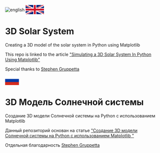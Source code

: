 <img height="600em" src="https://storage.googleapis.com/thesylive-article-media/theskylive-3d-solar-system-simulator.jpg" alt="english" align = "center"/>

<img height="30em" src="https://raw.githubusercontent.com/anki-geo/ultimate-geography/a44a569a922e1d241517113e2917736af808eed7/src/media/flags/ug-flag-united_kingdom.svg" alt="english" align = "center"/>

# 3D Solar System 
Creating a 3D model of the solar system in Python using Matplotlib 

This repo is linked to the article ["Simulating a 3D Solar System In Python Using Matplotlib"](https://thepythoncodingbook.com/2021/12/11/simulating-3d-solar-system-python-matplotlib/)

Special thanks to [Stephen Gruppetta](https://github.com/stephengruppetta)

<img height="30em" src="https://raw.githubusercontent.com/anki-geo/ultimate-geography/a44a569a922e1d241517113e2917736af808eed7/src/media/flags/ug-flag-russia.svg" alt="russian" align = "center"/>

# 3D Модель Солнечной системы
Создание 3D модели Солнечной системы на Python с использованием Matplotlib

Данный репозиторий основан на статье  ["Создание 3D модели Солнечной системы на Python с использованием Matplotlib
"](https://uproger.com/modelirovanie-3d-solnechnoj-sistemy-na-python/)

Отдельная благодарность 
[Stephen Gruppetta](https://github.com/stephengruppetta)
